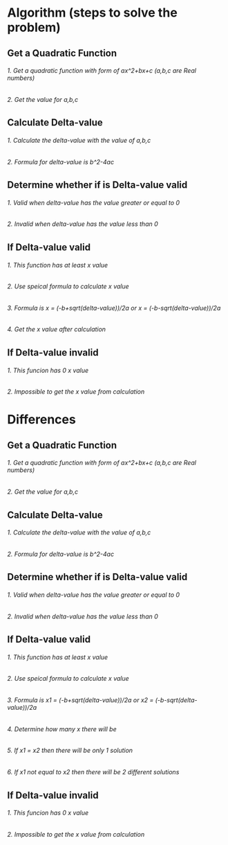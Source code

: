 # Algorithm (steps to solve the problem)
## Get a Quadratic Function
###### 1. Get a quadratic function with form of ax^2+bx+c (a,b,c are Real numbers)
###### 2. Get the value for a,b,c
## Calculate Delta-value
###### 1. Calculate the delta-value with the value of a,b,c
###### 2. Formula for delta-value is b^2-4*a*c
## Determine whether if is Delta-value valid
###### 1. Valid when delta-value has the value greater or equal to 0 
###### 2. Invalid when delta-value has the value less than 0 
## If Delta-value valid
###### 1. This function has at least x value 
###### 2. Use speical formula to calculate x value
###### 3. Formula is x = (-b+sqrt(delta-value))/2a or x = (-b-sqrt(delta-value))/2a
###### 4. Get the x value after calculation
## If Delta-value invalid
###### 1. This funcion has 0 x value
###### 2. Impossible to get the x value from calculation
# Differences
## Get a Quadratic Function
###### 1. Get a quadratic function with form of ax^2+bx+c (a,b,c are Real numbers)
###### 2. Get the value for a,b,c
## Calculate Delta-value
###### 1. Calculate the delta-value with the value of a,b,c
###### 2. Formula for delta-value is b^2-4*a*c
## Determine whether if is Delta-value valid
###### 1. Valid when delta-value has the value greater or equal to 0 
###### 2. Invalid when delta-value has the value less than 0 
## If Delta-value valid
###### 1. This function has at least x value 
###### 2. Use speical formula to calculate x value
###### 3. Formula is x1 = (-b+sqrt(delta-value))/2a or x2 = (-b-sqrt(delta-value))/2a
###### 4. Determine how many x there will be
###### 5. If x1 = x2 then there will be only 1 solution
###### 6. If x1 not equal to x2 then there will be 2 different solutions
## If Delta-value invalid
###### 1. This funcion has 0 x value
###### 2. Impossible to get the x value from calculation